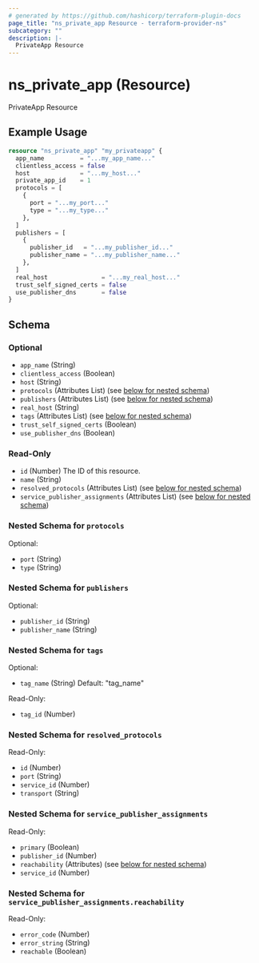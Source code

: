 ```yaml
---
# generated by https://github.com/hashicorp/terraform-plugin-docs
page_title: "ns_private_app Resource - terraform-provider-ns"
subcategory: ""
description: |-
  PrivateApp Resource
---
```


# ns_private_app (Resource)

PrivateApp Resource

## Example Usage

```terraform
resource "ns_private_app" "my_privateapp" {
  app_name          = "...my_app_name..."
  clientless_access = false
  host              = "...my_host..."
  private_app_id    = 1
  protocols = [
    {
      port = "...my_port..."
      type = "...my_type..."
    },
  ]
  publishers = [
    {
      publisher_id   = "...my_publisher_id..."
      publisher_name = "...my_publisher_name..."
    },
  ]
  real_host               = "...my_real_host..."
  trust_self_signed_certs = false
  use_publisher_dns       = false
}
```

<!-- schema generated by tfplugindocs -->
## Schema

### Optional

- `app_name` (String)
- `clientless_access` (Boolean)
- `host` (String)
- `protocols` (Attributes List) (see [below for nested schema](#nestedatt--protocols))
- `publishers` (Attributes List) (see [below for nested schema](#nestedatt--publishers))
- `real_host` (String)
- `tags` (Attributes List) (see [below for nested schema](#nestedatt--tags))
- `trust_self_signed_certs` (Boolean)
- `use_publisher_dns` (Boolean)

### Read-Only

- `id` (Number) The ID of this resource.
- `name` (String)
- `resolved_protocols` (Attributes List) (see [below for nested schema](#nestedatt--resolved_protocols))
- `service_publisher_assignments` (Attributes List) (see [below for nested schema](#nestedatt--service_publisher_assignments))

<a id="nestedatt--protocols"></a>
### Nested Schema for `protocols`

Optional:

- `port` (String)
- `type` (String)


<a id="nestedatt--publishers"></a>
### Nested Schema for `publishers`

Optional:

- `publisher_id` (String)
- `publisher_name` (String)


<a id="nestedatt--tags"></a>
### Nested Schema for `tags`

Optional:

- `tag_name` (String) Default: "tag_name"

Read-Only:

- `tag_id` (Number)


<a id="nestedatt--resolved_protocols"></a>
### Nested Schema for `resolved_protocols`

Read-Only:

- `id` (Number)
- `port` (String)
- `service_id` (Number)
- `transport` (String)


<a id="nestedatt--service_publisher_assignments"></a>
### Nested Schema for `service_publisher_assignments`

Read-Only:

- `primary` (Boolean)
- `publisher_id` (Number)
- `reachability` (Attributes) (see [below for nested schema](#nestedatt--service_publisher_assignments--reachability))
- `service_id` (Number)

<a id="nestedatt--service_publisher_assignments--reachability"></a>
### Nested Schema for `service_publisher_assignments.reachability`

Read-Only:

- `error_code` (Number)
- `error_string` (String)
- `reachable` (Boolean)



